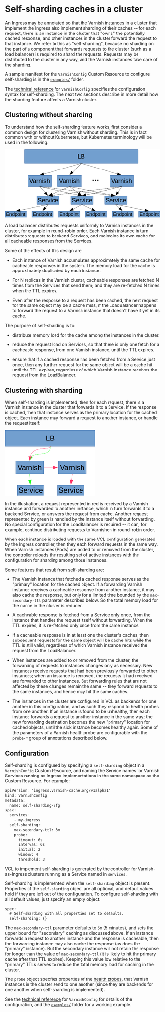 # Self-sharding caches in a cluster

An Ingress may be annotated so that the Varnish instances in a cluster
that implement the Ingress also implement sharding of their caches --
for each request, there is an instance in the cluster that "owns" the
potentially cached response, and other instances in the cluster
forward the request to that instance. We refer to this as
"self-sharding", because no sharding on the part of a component that
forwards requests to the cluster (such as a load balancer) is required
to shard the requests.  Requests may be distributed to the cluster in
any way, and the Varnish instances take care of the sharding.

A sample manifest for the ``VarnishConfig`` Custom Resource to
configure self-sharding is in the
[``examples/``](/examples/self-sharding) folder.

The [technical reference](/docs/ref-varnish-cfg.md) for
``VarnishConfig`` specifies the configuration syntax for
self-sharding.  The next two sections describe in more detail how the
sharding feature affects a Varnish cluster.

## Clustering without sharding

To understand how the self-sharding feature works, first consider a
common design for clustering Varnish without sharding. This is in fact
common with or without Kubernetes, but Kubernetes terminology will be
used in the following.

![unsharded clustering](cluster-no-shard.png?raw=true "Unsharded Clustering")

A load balancer distributes requests uniformly to Varnish instances
in the cluster, for example in round-robin order. Each Varnish
instance in turn distributes requests to backend Services, and
maintains its own cache for all cacheable responses from the Services.

Some of the effects of this design are:

* Each instance of Varnish accumulates approximately the same cache
  for cacheable responses in the system. The memory load for the cache
  is approximately duplicated by each instance.

* For N replicas in the Varnish cluster, cacheable responses are
  fetched N times from the Services that send them; and they are
  re-fetched N times when the TTL expires.

* Even after the response to a request has been cached, the next
  request for the same object may be a cache miss, if the LoadBalancer
  happens to forward the request to a Varnish instance that doesn't
  have it yet in its cache.

The purpose of self-sharding is to:

* distribute memory load for the cache among the instances in the
  cluster.

* reduce the request load on Services, so that there is only one fetch
  for a cacheable response, from one Varnish instance, until the TTL
  expires.

* ensure that if a cached response has been fetched from a Service
  just once, then any further request for the same object will be a
  cache hit until the TTL expires, regardless of which Varnish
  instance receives the request from the LoadBalancer.

## Clustering with sharding

When self-sharding is implemented, then for each request, there is a
Varnish instance in the cluster that forwards it to a Service. If the
response is cached, then that instance serves as the primary location
for the cached object. Each instance may forward a request to another
instance, or handle the request itself:

![Sharded clustering](cluster-sharded.png?raw=true "Sharded Clustering")

In the illustration, a request represented in red is received by a
Varnish instance and forwarded to another instance, which in turn
forwards it to a backend Service, or answers the request from cache.
Another request represented by green is handled by the instance itself
without forwarding. No special configuration for the LoadBalancer is
required -- it can, for example, continue distributing requests to
Varnishen in round-robin order.

When each instance is loaded with the same VCL configuration generated
by the Ingress controller, then they each forward requests in the same
way. When Varnish instances (Pods) are added to or removed from the
cluster, the controller reloads the resulting set of active instances
with the configuration for sharding among those instances.

Some features that result from self-sharding are:

* The Varnish instance that fetched a cached response serves as the
  "primary" location for the cached object. If a forwarding Varnish
  instance receives a cacheable response from another instance, it may
  also cache the response, but only for a limited time bounded by the
  ``max-secondary-ttl`` parameter described below. So the total memory
  load for the cache in the cluster is reduced.

* A cacheable response is fetched from a Service only once, from the
  instance that handles the request itself without forwarding. When
  the TTL expires, it is re-fetched only once from the same instance.

* If a cacheable response is in at least one the cluster's caches,
  then subsequent requests for the same object will be cache hits
  while the TTL is still valid, regardless of which Varnish instance
  received the request from the LoadBalancer.

* When instances are added to or removed from the cluster, the
  forwarding of requests to instances changes only as necessary. New
  instances receive requests that had been previously forwarded to
  other instances; when an instance is removed, the requests it had
  received are forwarded to other instances. But forwarding rules that
  are not affected by these changes remain the same -- they forward
  requests to the same instances, and hence may hit the same caches.

* The instances in the cluster are configured in VCL as backends for
  one another in this configuration, and as such they respond to
  health probes from one another. If an instance is found to be
  unhealthy, then each instance forwards a request to another instance
  in the same way; the new forwarding destination becomes the new
  "primary" location for cached objects, until the sick instance
  becomes healthy again. Some of the parameters of a Varnish health
  probe are configurable with the ``probe-*`` group of annotations
  described below.

## Configuration

Self-sharding is configured by specifying a ``self-sharding`` object
in a ``VarnishConfig`` Custom Resource, and naming the Service names
for Varnish Services running as Ingress implementations in the same
namespace as the Custom Resource. For example:

```
apiVersion: "ingress.varnish-cache.org/v1alpha1"
kind: VarnishConfig
metadata:
  name: self-sharding-cfg
spec:
  services:
    - my-ingress
  self-sharding:
    max-secondary-ttl: 3m
    probe:
      timeout: 6s
      interval: 6s
      initial: 2
      window: 4
      threshold: 3
```

VCL to implement self-sharding is generated by the controller for
Varnish-as-Ingress clusters running as a Service named in
``services``.

Self-sharding is implemented when the ``self-sharding`` object is
present. Properties of the ``self-sharding`` object are all optional,
and default values hold if they are left out of the configuration. To
configure self-sharding with all default values, just specify an empty
object:

```
spec:
  # Self-sharding with all properties set to defaults.
  self-sharding: {}
```

The ``max-secondary-ttl`` parameter defaults to ``5m`` (5 minutes),
and sets the upper bound for "secondary" caching as discussed
above. If an instance forwards a request to another instance and the
response is cacheable, then the forwarding instance may also cache the
response (as does the "primary" instance). But the secondary instance
will not retain the response for longer than the value of
``max-secondary-ttl`` (it is likely to hit the primary cache after
that TTL expires). Keeping this value low relative to the "primary"
TTLs serves to reduce the total memory load for caching in the
cluster.

The ``probe`` object specfies properties of the
[health probes](https://varnish-cache.org/docs/6.1/reference/vcl.html#probes),
that Varnish instances in the cluster send to one another (since they
are backends for one another when self-sharding is implemented).

See the [technical reference](/docs/ref-varnish-cfg.md#spec-self-sharding)
for ``VarnishConfig`` for details of the configuration, and the
[``examples/``](/examples/self-sharding) folder for a working example.
